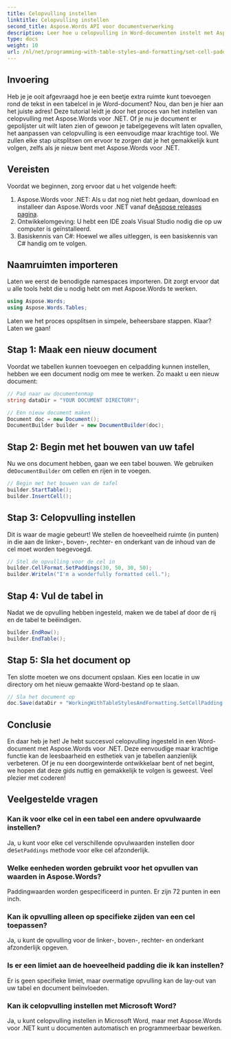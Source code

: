```yaml
---
title: Celopvulling instellen
linktitle: Celopvulling instellen
second_title: Aspose.Words API voor documentverwerking
description: Leer hoe u celopvulling in Word-documenten instelt met Aspose.Words voor .NET met onze stapsgewijze handleiding. Verbeter de tabelopmaak van uw document eenvoudig.
type: docs
weight: 10
url: /nl/net/programming-with-table-styles-and-formatting/set-cell-padding/
---
```

## Invoering

Heb je je ooit afgevraagd hoe je een beetje extra ruimte kunt toevoegen rond de tekst in een tabelcel in je Word-document? Nou, dan ben je hier aan het juiste adres! Deze tutorial leidt je door het proces van het instellen van celopvulling met Aspose.Words voor .NET. Of je nu je document er gepolijster uit wilt laten zien of gewoon je tabelgegevens wilt laten opvallen, het aanpassen van celopvulling is een eenvoudige maar krachtige tool. We zullen elke stap uitsplitsen om ervoor te zorgen dat je het gemakkelijk kunt volgen, zelfs als je nieuw bent met Aspose.Words voor .NET.

## Vereisten

Voordat we beginnen, zorg ervoor dat u het volgende heeft:

1. Aspose.Words voor .NET: Als u dat nog niet hebt gedaan, download en installeer dan Aspose.Words voor .NET vanaf de[Aspose releases pagina](https://releases.aspose.com/words/net/).
2. Ontwikkelomgeving: U hebt een IDE zoals Visual Studio nodig die op uw computer is geïnstalleerd.
3. Basiskennis van C#: Hoewel we alles uitleggen, is een basiskennis van C# handig om te volgen.

## Naamruimten importeren

Laten we eerst de benodigde namespaces importeren. Dit zorgt ervoor dat u alle tools hebt die u nodig hebt om met Aspose.Words te werken.

```csharp
using Aspose.Words;
using Aspose.Words.Tables;
```

Laten we het proces opsplitsen in simpele, beheersbare stappen. Klaar? Laten we gaan!

## Stap 1: Maak een nieuw document

Voordat we tabellen kunnen toevoegen en celpadding kunnen instellen, hebben we een document nodig om mee te werken. Zo maakt u een nieuw document:

```csharp
// Pad naar uw documentenmap
string dataDir = "YOUR DOCUMENT DIRECTORY";

// Een nieuw document maken
Document doc = new Document();
DocumentBuilder builder = new DocumentBuilder(doc);
```

## Stap 2: Begin met het bouwen van uw tafel

 Nu we ons document hebben, gaan we een tabel bouwen. We gebruiken de`DocumentBuilder` om cellen en rijen in te voegen.

```csharp
// Begin met het bouwen van de tafel
builder.StartTable();
builder.InsertCell();
```

## Stap 3: Celopvulling instellen

Dit is waar de magie gebeurt! We stellen de hoeveelheid ruimte (in punten) in die aan de linker-, boven-, rechter- en onderkant van de inhoud van de cel moet worden toegevoegd.

```csharp
// Stel de opvulling voor de cel in
builder.CellFormat.SetPaddings(30, 50, 30, 50);
builder.Writeln("I'm a wonderfully formatted cell.");
```

## Stap 4: Vul de tabel in

Nadat we de opvulling hebben ingesteld, maken we de tabel af door de rij en de tabel te beëindigen.

```csharp
builder.EndRow();
builder.EndTable();
```

## Stap 5: Sla het document op

Ten slotte moeten we ons document opslaan. Kies een locatie in uw directory om het nieuw gemaakte Word-bestand op te slaan.

```csharp
// Sla het document op
doc.Save(dataDir + "WorkingWithTableStylesAndFormatting.SetCellPadding.docx");
```

## Conclusie

En daar heb je het! Je hebt succesvol celopvulling ingesteld in een Word-document met Aspose.Words voor .NET. Deze eenvoudige maar krachtige functie kan de leesbaarheid en esthetiek van je tabellen aanzienlijk verbeteren. Of je nu een doorgewinterde ontwikkelaar bent of net begint, we hopen dat deze gids nuttig en gemakkelijk te volgen is geweest. Veel plezier met coderen!

## Veelgestelde vragen

### Kan ik voor elke cel in een tabel een andere opvulwaarde instellen?
 Ja, u kunt voor elke cel verschillende opvulwaarden instellen door de`SetPaddings` methode voor elke cel afzonderlijk.

### Welke eenheden worden gebruikt voor het opvullen van waarden in Aspose.Words?
Paddingwaarden worden gespecificeerd in punten. Er zijn 72 punten in een inch.

### Kan ik opvulling alleen op specifieke zijden van een cel toepassen?
Ja, u kunt de opvulling voor de linker-, boven-, rechter- en onderkant afzonderlijk opgeven.

### Is er een limiet aan de hoeveelheid padding die ik kan instellen?
Er is geen specifieke limiet, maar overmatige opvulling kan de lay-out van uw tabel en document beïnvloeden.

### Kan ik celopvulling instellen met Microsoft Word?
Ja, u kunt celopvulling instellen in Microsoft Word, maar met Aspose.Words voor .NET kunt u documenten automatisch en programmeerbaar bewerken.